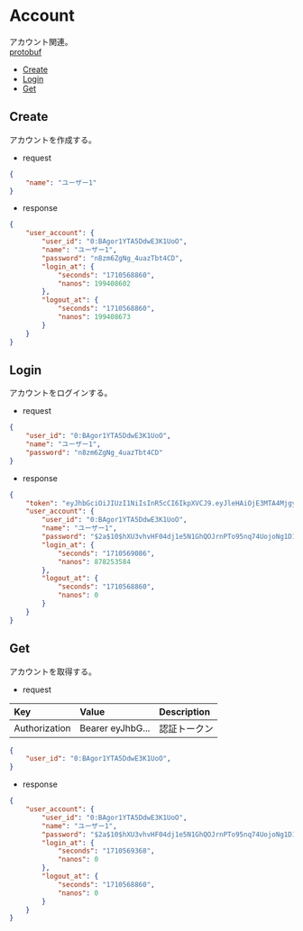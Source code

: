 # Account
アカウント関連。  
[protobuf](https://github.com/game-core/gc-server/tree/main/docs/proto/api/game/account)  

- [Create](https://github.com/game-core/gc-server/blob/main/docs/md/function/api/account.md#create)
- [Login](https://github.com/game-core/gc-server/blob/main/docs/md/function/api/account.md#login)
- [Get](https://github.com/game-core/gc-server/blob/main/docs/md/function/api/account.md#get)

## Create
アカウントを作成する。
- request
```json
{
    "name": "ユーザー1"
}
```
- response
```json
{
    "user_account": {
        "user_id": "0:BAgor1YTA5DdwE3K1UoO",
        "name": "ユーザー1",
        "password": "n8zm6ZgNg_4uazTbt4CD",
        "login_at": {
            "seconds": "1710568860",
            "nanos": 199408602
        },
        "logout_at": {
            "seconds": "1710568860",
            "nanos": 199408673
        }
    }
}
```

## Login
アカウントをログインする。
- request
```json
{
    "user_id": "0:BAgor1YTA5DdwE3K1UoO",
    "name": "ユーザー1",
    "password": "n8zm6ZgNg_4uazTbt4CD"
}
```
- response
```json
{
    "token": "eyJhbGciOiJIUzI1NiIsInR5cCI6IkpXVCJ9.eyJleHAiOjE3MTA4MjgyODYsIm5hbWUiOiLjg6bjg7zjgrbjg7wxIiwidXNlcklkIjoiMDpCQWdvcjFZVEE1RGR3RTNLMVVvTyJ9.8ZvYDtNQDbQ0egKn1Qx1OArppISj95rzMh3ARxDTDtQ",
    "user_account": {
        "user_id": "0:BAgor1YTA5DdwE3K1UoO",
        "name": "ユーザー1",
        "password": "$2a$10$hXU3vhvHF04dj1e5N1GhQOJrnPTo95nq74UojoNg1D1mo5xxKs8m.",
        "login_at": {
            "seconds": "1710569086",
            "nanos": 878253584
        },
        "logout_at": {
            "seconds": "1710568860",
            "nanos": 0
        }
    }
}
```

## Get
アカウントを取得する。
- request

| Key | Value | Description |
| :--- | :--- | :--- |
| Authorization | Bearer eyJhbG... | 認証トークン |

```json
{
    "user_id": "0:BAgor1YTA5DdwE3K1UoO",
}
```
- response
```json
{
    "user_account": {
        "user_id": "0:BAgor1YTA5DdwE3K1UoO",
        "name": "ユーザー1",
        "password": "$2a$10$hXU3vhvHF04dj1e5N1GhQOJrnPTo95nq74UojoNg1D1mo5xxKs8m.",
        "login_at": {
            "seconds": "1710569368",
            "nanos": 0
        },
        "logout_at": {
            "seconds": "1710568860",
            "nanos": 0
        }
    }
}
```
